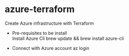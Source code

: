 # azure-terraform
Create Azure infrastructure with Terraform


* Pre-requisites to be install  
Install Azure Cli 
    brew update && brew install azure-cli

* Connect with Azure account 
    az login